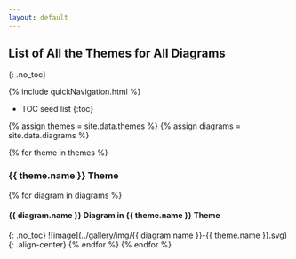 ```yaml
---
layout: default
---
```

## List of All the Themes for All Diagrams
{: .no_toc}

{% include quickNavigation.html %}

* TOC seed list
{:toc}

{% assign themes = site.data.themes %}
{% assign diagrams = site.data.diagrams %}

{% for theme in themes %}
### {{ theme.name }} Theme
{% for diagram in diagrams %}
#### {{ diagram.name }} Diagram in {{ theme.name }} Theme
{: .no_toc}
![image](../gallery/img/{{ diagram.name }}-{{ theme.name }}.svg){: .align-center}
{% endfor %}
{% endfor %}
